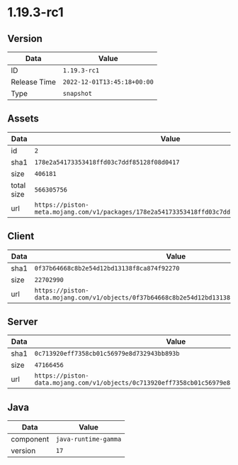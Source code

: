 # 1.19.3-rc1

## Version

|**Data**        | **Value**                 |
|----------------|-------------------------|
| ID   | ```1.19.3-rc1```   |
| Release Time   | ```2022-12-01T13:45:18+00:00```   |
| Type   | ```snapshot```   |

## Assets

|**Data**        | **Value**                 |
|----------------|-------------------------|
| id   | ```2```   |
| sha1   | ```178e2a54173353418ffd03c7ddf85128f08d0417```   |
| size   | ```406181```   |
| total size  | ```566305756```  |
| url       | ```https://piston-meta.mojang.com/v1/packages/178e2a54173353418ffd03c7ddf85128f08d0417/2.json``` |

## Client

|**Data**        | **Value**                 |
|----------------|-------------------------|
| sha1   | ```0f37b64668c8b2e54d12bd13138f8ca874f92270```   |
| size   | ```22702990```   |
| url       | ```https://piston-data.mojang.com/v1/objects/0f37b64668c8b2e54d12bd13138f8ca874f92270/client.jar``` |

## Server

|**Data**        | **Value**                 |
|----------------|-------------------------|
| sha1   | ```0c713920eff7358cb01c56979e8d732943bb893b```   |
| size   | ```47166456```   |
| url       | ```https://piston-data.mojang.com/v1/objects/0c713920eff7358cb01c56979e8d732943bb893b/server.jar``` |

## Java

|**Data**        | **Value**                 |
|----------------|-------------------------|
| component   | ```java-runtime-gamma```   |
| version   | ```17```   |